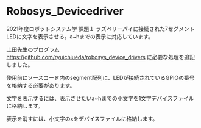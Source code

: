 # Robosys_Devicedriver
2021年度ロボットシステム学 課題１
ラズベリーパイに接続された7セグメントLEDに文字を表示させる。a~hまでの表示に対応しています。

上田先生のプログラム
https://github.com/ryuichiueda/robosys_device_drivers
に必要な処理を追記しました。

使用前にソースコード内のsegment配列に、LEDが接続されているGPIOの番号を格納する必要があります。

文字を表示するには、表示させたいa~hまでの小文字を1文字デバイスファイルに格納します。

表示を消すには、小文字のxをデバイスファイルに格納します。
